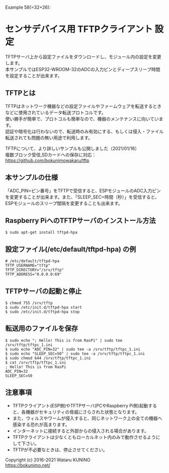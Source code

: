 Example 58(=32+26):
# センサデバイス用 TFTPクライアント 設定

TFTPサーバ上から設定ファイルをダウンロードし、モジュール内の設定を変更します。  
本サンプルではESP32-WROOM-32のADCの入力ピンとディープスリープ時間を設定することが出来ます。

## TFTPとは

TFTPはネットワーク機器などの設定ファイルやファームウェアを転送するときなどに使用されているデータ転送プロトコルです。  
使い勝手が簡単で、プロトコルも簡単なので、機器のメンテナンスに向いています。  
認証や暗号化は行わないので、転送時のみ有効にする、もしくは侵入・ファイル転送されても問題の無い用途で利用します。

TFTPについて、より詳しいサンプルも公開しました（2021/01/16）  
    複数ブロック受信,SDカードへの保存に対応：  
    https://github.com/bokunimowakaru/tftp  

## 本サンプルの仕様

「ADC_PIN=ピン番号」をTFTPで受信すると、ESPモジュールのADC入力ピンを変更することが出来ます。また、「SLEEP_SEC=時間（秒）」を受信すると、ESPモジュールのスリープ間隔を変更することも出来ます。  

## Raspberry PiへのTFTPサーバのインストール方法

    $ sudo apt-get install tftpd-hpa
    
## 設定ファイル(/etc/default/tftpd-hpa) の例

    # /etc/default/tftpd-hpa
    TFTP_USERNAME="tftp"
    TFTP_DIRECTORY="/srv/tftp"
    TFTP_ADDRESS="0.0.0.0:69"

## TFTPサーバの起動と停止

    $ chmod 755 /srv/tftp
    $ sudo /etc/init.d/tftpd-hpa start
    $ sudo /etc/init.d/tftpd-hpa stop

## 転送用のファイルを保存

    $ sudo echo "; Hello! This is from RasPi" | sudo tee /srv/tftp/tftpc_1.ini
    $ sudo echo "ADC_PIN=32" | sudo tee -a /srv/tftp/tftpc_1.ini
    $ sudo echo "SLEEP_SEC=50" | sudo tee -a /srv/tftp/tftpc_1.ini
    $ sudo chmod 644 /srv/tftp/tftpc_1.ini
    $ cat /srv/tftp/tftpc_1.ini
    ; Hello! This is from RasPi
    ADC_PIN=32
    SLEEP_SEC=50

## 注意事項

* TFTPクライアント(ESP側)やTFTPサーバ(PCやRaspberry Pi側)起動すると、各機器がセキュリティの脅威にさらされた状態となります。
* また、ウィルスやワームが侵入すると、同じネットワーク上の全ての機器へ感染する恐れが高まります。
* インターネットに接続すると外部からの侵入される場合があります。
* TFTPクライアントは少なくともローカルネット内のみで動作させるようにして下さい。
* TFTPが不必要なときは、停止させてください。

Copyright (c) 2016-2021 Wataru KUNINO  
<https://bokunimo.net/>
